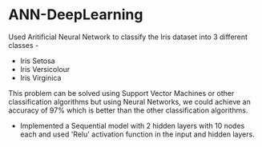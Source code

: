 # ANN-DeepLearning

Used Aritificial Neural Network to classify the Iris dataset into 3 different classes - 
* Iris Setosa 
* Iris Versicolour 
* Iris Virginica


This problem can be solved using Support Vector Machines or other classification algorithms but using Neural Networks, we could achieve an accuracy of 97% which is better than the other classification algorithms.

* Implemented a Sequential model with 2 hidden layers with 10 nodes each and used 'Relu' activation function in the input and hidden layers.
